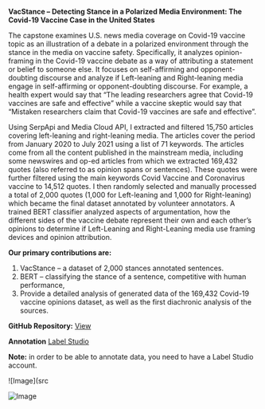 **VacStance – Detecting Stance in a Polarized Media Environment: 
The Covid-19 Vaccine Case in the United States**

The capstone examines U.S. news media coverage on Covid-19 vaccine topic as an illustration of a debate in a polarized environment through the stance in the media on vaccine safety. Specifically, it analyzes opinion-framing in the Covid-19 vaccine debate as a way of attributing a statement or belief to someone else. It focuses on self-affirming and opponent-doubting discourse and analyze if Left-leaning and Right-leaning media engage in self-affirming or opponent-doubting discourse. For example, a health expert would say that “The leading researchers agree that Covid-19 vaccines are safe and effective” while a vaccine skeptic would say that “Mistaken researchers claim that Covid-19 vaccines are safe and effective”.

Using SerpApi and Media Cloud API, I extracted and filtered 15,750 articles covering left-leaning and right-leaning media. The articles cover the period from January 2020 to July 2021 using a list of 71 keywords. The articles come from all the content published in the mainstream media, including some newswires and op-ed articles from which we extracted 169,432 quotes (also referred to as opinion spans or sentences). These quotes were further filtered using the main keywords Covid Vaccine and Coronavirus vaccine to 14,512 quotes. I then randomly selected and manually processed a total of 2,000 quotes (1,000 for Left-leaning and 1,000 for Right-leaning) which became the final dataset annotated by volunteer annotators.
A trained BERT classifier analyzed aspects of argumentation, how the different sides of the vaccine debate represent their own and each other’s opinions to determine if Left-Leaning and Right-Leaning media use framing devices and opinion attribution.  

**Our primary contributions are:**
1.	VacStance – a dataset of 2,000 stances annotated sentences.
2.	BERT – classifying the stance of a sentence, competitive with human performance,
3.	Provide a detailed analysis of generated data of the 169,432 Covid-19 vaccine opinions dataset, as well as the first diachronic analysis of the sources.


**GitHub Repository:** [View](https://github.com/ThoughtfulMind/VacStance)

**Annotation** [Label Studio](http://annotation.vacstance.com/projects/)

**Note:** in order to be able to annotate data, you need to have a Label Studio account.

![Image](src



![Image](src)
```
